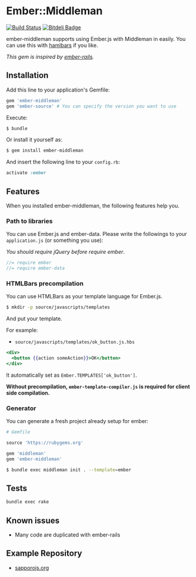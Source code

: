 # Ember::Middleman

[![Build Status](https://travis-ci.org/tricknotes/ember-middleman.png?branch=master)](https://travis-ci.org/tricknotes/ember-middleman)
[![Bitdeli Badge](https://d2weczhvl823v0.cloudfront.net/tricknotes/ember-middleman/trend.png)](https://bitdeli.com/free "Bitdeli Badge")

ember-middleman supports using Ember.js with Middleman in easily.
You can use this with [hamlbars](https://github.com/jamesotron/hamlbars) if you like.

_This gem is inspired by [ember-rails](http://github.com/emberjs/ember-rails)._

## Installation

Add this line to your application's Gemfile:

``` ruby
gem 'ember-middleman'
gem 'ember-source' # You can specify the version you want to use
```

Execute:

``` sh
$ bundle
```

Or install it yourself as:

``` sh
$ gem install ember-middleman
```

And insert the following line to your `config.rb`:

``` ruby
activate :ember
```

## Features

When you installed ember-middleman, the following features help you.

### Path to libraries

You can use Ember.js and ember-data.
Please write the followings to your `application.js` (or something you use):

_You should require jQuery before require ember_.

``` javascript
//= require ember
//= require ember-data
```

### HTMLBars precompilation

You can use HTMLBars as your template language for Ember.js.

``` sh
$ mkdir -p source/javascripts/templates
```

And put your template.

For example:

* `source/javascripts/templates/ok_button.js.hbs`

``` hbs
<div>
  <button {{action someAction}}>OK</button>
</div>
```

It automatically set as `Ember.TEMPLATES['ok_button']`.

**Without precompilation, `ember-template-compiler.js` is required for client side compilation.**

### Generator

You can generate a fresh project already setup for ember:

``` ruby
# Gemfile

source 'https://rubygems.org'

gem 'middleman'
gem 'ember-middleman'
```

``` sh
$ bundle exec middleman init . --template=ember
```

## Tests

``` sh
bundle exec rake
```

## Known issues

* Many code are duplicated with ember-rails

## Example Repository

* [sapporojs.org](https://github.com/sapporojs/sapporojs.org)
